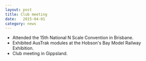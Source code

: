 ```yaml
---
layout: post
title: Club meeting
date:   2015-04-01
category: news
---
```


* Attended the 15th National N Scale Convention in Brisbane.
* Exhibited AusTrak modules at the Hobson's Bay Model Railway Exhibition.
* Club meeting in Gippsland.